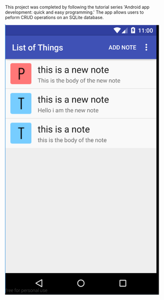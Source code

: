 This project was completed by following the tutorial series 'Android app development: quick and easy programming.'
The app allows users to peform CRUD operations on an SQLite database.

<img src="screen.png"/>
